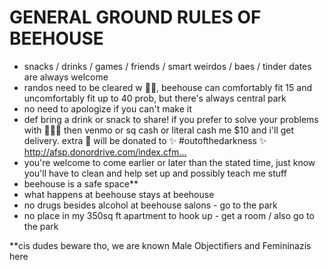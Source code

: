 # GENERAL GROUND RULES OF BEEHOUSE

- snacks / drinks / games / friends / smart weirdos / baes / tinder dates are always welcome
- randos need to be cleared w 🐝👑, beehouse can comfortably fit 15 and uncomfortably fit up to 40 prob, but there's always central park
- no need to apologize if you can't make it
- def bring a drink or snack to share! if you prefer to solve your problems with 💸💸💸 then venmo or sq cash or literal cash me $10 and i'll get delivery. extra 💸 will be donated to ✨ ‪#‎outofthedarkness‬ ✨ http://afsp.donordrive.com/index.cfm…
- you're welcome to come earlier or later than the stated time, just know you'll have to clean and help set up and possibly teach me stuff
- beehouse is a safe space**
- what happens at beehouse stays at beehouse
- no drugs besides alcohol at beehouse salons - go to the park
- no place in my 350sq ft apartment to hook up - get a room / also go to the park

**cis dudes beware tho, we are known Male Objectifiers and Femininazis here
